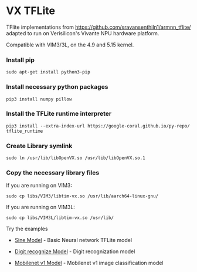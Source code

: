 # VX TFLite
TFlite implementations from https://github.com/sravansenthiln1/armnn_tflite/
adapted to run on Verisilicon's Vivante NPU hardware platform.

Compatible with VIM3/3L, on the 4.9 and 5.15 kernel.

### Install pip
```shell
sudo apt-get install python3-pip
```

### Install necessary python packages
```shell
pip3 install numpy pillow
```

### Install the TFLite runtime interpreter
```shell
pip3 install --extra-index-url https://google-coral.github.io/py-repo/ tflite_runtime
```

### Create Library symlink
```shell
sudo ln /usr/lib/libOpenVX.so /usr/lib/libOpenVX.so.1
```

### Copy the necessary library files
If you are running on VIM3:
```shell
sudo cp libs/VIM3/libtim-vx.so /usr/lib/aarch64-linux-gnu/
```

If you are running on VIM3L:
```shell
sudo cp libs/VIM3L/libtim-vx.so /usr/lib/
```

Try the examples

* [Sine Model](./sine_model/) - Basic Neural network TFLite model

* [Digit recognize Model](./digit_recognize/) - Digit recognization model

* [Mobilenet v1 Model](./mobilenet_v1/) - Mobilenet v1 image classification model
